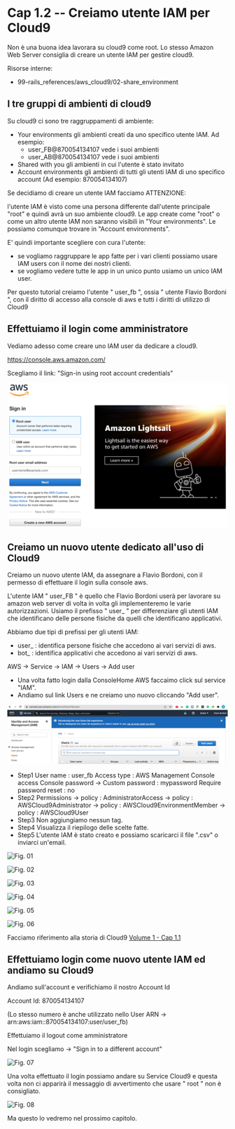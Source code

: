 # <a name="01-01-02"></a> Cap 1.2 -- Creiamo utente IAM per Cloud9

Non è una buona idea lavorara su cloud9 come root. Lo stesso Amazon Web Server consiglia di creare un utente IAM per gestire cloud9.


Risorse interne:

* 99-rails_references/aws_cloud9/02-share_environment




## I tre gruppi di ambienti di cloud9

Su cloud9 ci sono tre raggruppamenti di ambiente:

- Your environments
    gli ambienti creati da uno specifico utente IAM. Ad esempio:
    - user_FB@870054134107 vede i suoi ambienti
    - user_AB@870054134107 vede i suoi ambienti
- Shared with you
    gli ambienti in cui l'utente è stato invitato
- Account environments
    gli ambienti di tutti gli utenti IAM di uno specifico account (Ad esempio: 870054134107)


Se decidiamo di creare un utente IAM facciamo ATTENZIONE:

l'utente IAM è visto come una persona differente dall'utente principale "root" e quindi avrà un suo ambiente cloud9.
Le app create come "root" o come un altro utente IAM non saranno visibili in "Your environments". Le possiamo comunque trovare in "Account environments".

E' quindi importante scegliere con cura l'utente:

- se vogliamo raggruppare le app fatte per i vari clienti possiamo usare IAM users con il nome dei nostri clienti.
- se vogliamo vedere tutte le app in un unico punto usiamo un unico IAM user. 

Per questo tutorial creiamo l'utente " user_fb ", ossia " utente Flavio Bordoni ", con il diritto di accesso alla console di aws e tutti i diritti di utilizzo di Cloud9




## Effettuiamo il login come amministratore

Vediamo adesso come creare uno IAM user da dedicare a cloud9. 

https://console.aws.amazon.com/

Scegliamo il link: "Sign-in using root account credentials"

![sign in as root](https://github.com/flaviobordonidev/leanpubabrandnewcms/blob/master/01-base/01-new_app/01_fig01-aws_sign_in_as_root.png)




## Creiamo un nuovo utente dedicato all'uso di Cloud9

Creiamo un nuovo utente IAM, da assegnare a Flavio Bordoni, con il permesso di effettuare il login sulla console aws.

L'utente IAM " user_FB " è quello che Flavio Bordoni userà per lavorare su amazon web server di volta in volta gli implementeremo le varie autorizzazioni.
Usiamo il prefisso " user_ " per differenziare gli utenti IAM che identificano delle persone fisiche da quelli che identificano applicativi.

Abbiamo due tipi di prefissi per gli utenti IAM:

- user_ : identifica persone fisiche che accedono ai vari servizi di aws.
- bot_  : identifica applicativi che accedono ai vari servizi di aws.


AWS -> Service -> IAM -> Users -> Add user

- Una volta fatto login dalla ConsoleHome AWS faccaimo click sul service "IAM". 
- Andiamo sul link Users e ne creiamo uno nuovo cliccando "Add user".


![add new user](https://github.com/flaviobordonidev/leanpubabrandnewcms/blob/master/01-base/01-new_app/01_fig02-aws_new_user.png)


- Step1
    User name   : user_fb
    Access type : AWS Management Console access
    Console password 
    -> Custom password : mypassword
    Require password reset : no
- Step2
    Permissions 
    -> policy : AdministratorAccess
    -> policy : AWSCloud9Administrator
    -> policy : AWSCloud9EnvironmentMember
    -> policy : AWSCloud9User
- Step3
    Non aggiungiamo nessun tag.
- Step4
    Visualizza il riepilogo delle scelte fatte.
- Step5
    L'utente IAM è stato creato e possiamo scaricarci il file ".csv" o inviarci un'email.

![Fig. 01](chapters/01-base/01-new_app/02_fig01-aws_IAM_user_new_step1.png)

![Fig. 02](chapters/01-base/01-new_app/02_fig02-aws_IAM_user_new_step2a.png)

![Fig. 03](chapters/01-base/01-new_app/02_fig03-aws_IAM_user_new_step2b.png)

![Fig. 04](chapters/01-base/01-new_app/02_fig04-aws_IAM_user_new_step3.png)

![Fig. 05](chapters/01-base/01-new_app/02_fig05-aws_IAM_user_new_step4.png)

![Fig. 06](chapters/01-base/01-new_app/02_fig06-aws_IAM_user_new_step5.png)


Facciamo riferimento alla storia di Cloud9 [Volume 1 - Cap 1.1](#01-base-01-new_app-01-aws_cloud9-story)




## Effettuiamo login come nuovo utente IAM ed andiamo su Cloud9

Andiamo sull'account e verifichiamo il nostro Account Id

Account Id: 870054134107 

(Lo stesso numero è anche utilizzato nello User ARN -> arn:aws:iam::870054134107:user/user_fb)


Effettuiamo il logout come amministratore

Nel login scegliamo -> "Sign in to a different account"

![Fig. 07](chapters/01-base/01-new_app/02_fig07-aws-login-as-iam-user-cloud9.png)

Una volta effettuato il login possiamo andare su Service Cloud9 e questa volta non ci apparirà il messaggio di avvertimento che usare " root " non è consigliato.

![Fig. 08](chapters/01-base/01-new_app/02_fig08-aws_c9_dashboard_IAM_root.png)

Ma questo lo vedremo nel prossimo capitolo.
